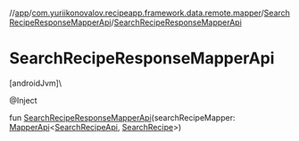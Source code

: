 //[app](../../../index.md)/[com.yuriikonovalov.recipeapp.framework.data.remote.mapper](../index.md)/[SearchRecipeResponseMapperApi](index.md)/[SearchRecipeResponseMapperApi](-search-recipe-response-mapper-api.md)

# SearchRecipeResponseMapperApi

[androidJvm]\

@Inject

fun [SearchRecipeResponseMapperApi](-search-recipe-response-mapper-api.md)(searchRecipeMapper: [MapperApi](../-mapper-api/index.md)&lt;[SearchRecipeApi](../../com.yuriikonovalov.recipeapp.framework.data.remote.model/-search-recipe-api/index.md), [SearchRecipe](../../com.yuriikonovalov.recipeapp.application.entities/-search-recipe/index.md)&gt;)
